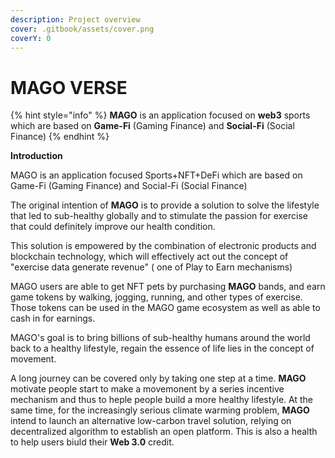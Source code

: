 ```yaml
---
description: Project overview
cover: .gitbook/assets/cover.png
coverY: 0
---
```


# MAGO VERSE

{% hint style="info" %}
**MAGO** is an application focused on **web3** sports which are based on **Game-Fi** (Gaming Finance) and **Social-Fi** (Social Finance)
{% endhint %}

**Introduction**

MAGO is an application focused Sports+NFT+DeFi which are based on Game-Fi (Gaming Finance) and Social-Fi (Social Finance)

The original intention of **MAGO** is to provide a solution to solve the lifestyle that led to sub-healthy globally and to stimulate the passion for exercise that could definitely improve our health condition.

This solution is empowered by the combination of electronic products and blockchain technology, which will effectively act out the concept of "exercise data generate revenue" ( one of Play to Earn mechanisms)

MAGO users are able to get NFT pets by purchasing **MAGO** bands, and earn game tokens by walking, jogging, running, and other types of exercise. Those tokens can be used in the MAGO game ecosystem as well as able to cash in for earnings.

MAGO's goal is to bring billions of sub-healthy humans around the world back to a healthy lifestyle, regain the essence of life lies in the concept of movement.

A long journey can be covered only by taking one step at a time. **MAGO** motivate people start to make a movemonent by a series incentive mechanism and thus to heple people build a more healthy lifestyle. At the same time, for the increasingly serious climate warming problem, **MAGO** intend to launch an alternative low-carbon travel solution, relying on decentralized algorithm to establish an open platform. This is also a health to help users biuld their **Web 3.0** credit.
